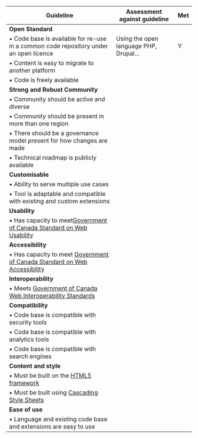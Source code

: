 


| Guideline                                                    | Assessment against guideline       | Met |
|--------------------------------------------------------------|---|---------------------------------|
|**Open Standard**|    
|• Code base is available for re-use in a common code repository under an open licence | Using the open language PHP, Drupal...           | Y  |
|• Content is easy to migrate to another platform |     |   |
|• Code is freely available |   |  |
|**Strong and Robust Community**| |
|• Community should be active and diverse|   |   |
|• Community should be present in more than one region 
|• There should be a governance model present for how changes are made |
|• Technical roadmap is publicly available |    |
|**Customisable** |   |
|• Ability to serve multiple use cases |   |
|• Tool is adaptable and compatible with existing and custom extensions |   |
|**Usability**|    | 
|• Has capacity to meet[Government of Canada Standard on Web Usability](https://www.tbs-sct.gc.ca/pol/doc-eng.aspx?id=24227&section=html) |    |  
|**Accessibility**|  |
|• Has capacity to meet [Government of Canada Standard on Web Accessibility](https://www.tbs-sct.gc.ca/pol/doc-eng.aspx?id=23601) |   |
|**Interoperability**|   |
|• Meets [Government of Canada Web Interoperability Standards](https://www.tbs-sct.gc.ca/pol/doc-eng.aspx?id=25875) |   |
|**Compatibility**|   |
|• Code base is compatible with security tools |   |
|• Code base is compatible with analytics tools |  |
|• Code base is compatible with search engines |   |
|**Content and style**|   | 
|• Must be built on the [HTML5 framework](https://www.w3.org/TR/html5/)|   |  
|• Must be built using [Cascading Style Sheets](https://www.w3.org/Style/CSS/Overview.en.html)|   |
|**Ease of use**|  | 
|• Language and existing code base and extensions are easy to use |   |
